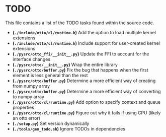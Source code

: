 # TODO
This file contains a list of the TODO tasks found within the source code.
- **(`./include/otto/cl/runtime.h`)** Add the option to load multiple kernel extensions
- **(`./include/otto/cl/runtime.h`)** Include support for user-created kernel extensions
- **(`./pysrc/otto_ffi/__init__.py`)** Update the FFI to account for the interface changes
- **(`./pysrc/otto/__init__.py`)** Wrap the entire library
- **(`./pysrc/otto/buffer.py`)** Fix the bug that happens when the first element is less general than the rest
- **(`./pysrc/otto/buffer.py`)** Determine a more efficient way of creating from numpy array
- **(`./pysrc/otto/buffer.py`)** Determine a more efficient way of converting to numpy array
- **(`./pysrc/otto/cl/runtime.py`)** Add option to specify context and queue properties
- **(`./pysrc/otto/cl/runtime.py`)** Figure out why it fails if using CPU (likely an otto error)
- **(`./setup.py`)** Set version dynamically
- **(`./tools/gen_todo.sh`)** Ignore TODOs in dependencies
